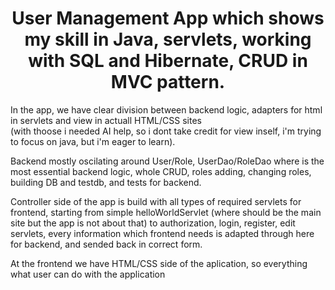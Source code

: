 <h1><center>User Management App which shows my skill in Java, servlets, working with SQL and Hibernate, CRUD in MVC pattern.</center></h1>


<p>In the app, we have clear division between backend logic, adapters for html in servlets and view in actuall HTML/CSS sites<br> (with thoose i needed AI help, so i dont take credit for view inself, i'm trying to focus on java, but i'm eager to learn).</br></p>

<p>Backend mostly oscilating around User/Role, UserDao/RoleDao where is the most essential backend logic, whole CRUD, roles adding, changing roles, building DB and testdb, and tests for backend.</p>

<p>Controller side of the app is build with all types of required servlets for frontend, starting from simple helloWorldServlet (where should be the main site but the app is not about that) to authorization, login, register, edit servlets, every information which frontend needs is adapted through here for backend, and sended back in correct form.</p>

<p>At the frontend we have HTML/CSS side of the aplication, so everything what user can do with the application</p>
